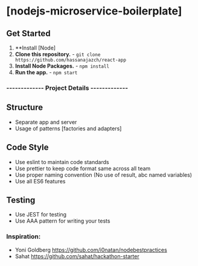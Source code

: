 # [nodejs-microservice-boilerplate]

## Get Started
1. **Install [Node]
2. **Clone this repository.** - `git clone https://github.com/hassanajazch/react-app`
3. **Install Node Packages.** - `npm install`
4. **Run the app.** - `npm start`

### ------------- Project Details -------------

## Structure
- Separate app and server
- Usage of patterns [factories and adapters]

## Code Style
- Use eslint to maintain code standards
- Use prettier to keep code format same across all team
- Use proper naming convention (No use of result, abc named variables)
- Use all ES6 features

## Testing
- Use JEST for testing
- Use AAA pattern for writing your tests
 
 
### Inspiration:
- Yoni Goldberg https://github.com/i0natan/nodebestpractices
- Sahat https://github.com/sahat/hackathon-starter
